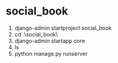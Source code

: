 # social_book

1) django-admin startproject social_book
2) cd .\social_book\
3) django-admin startapp core
4) ls 
5) python manage.py runserver